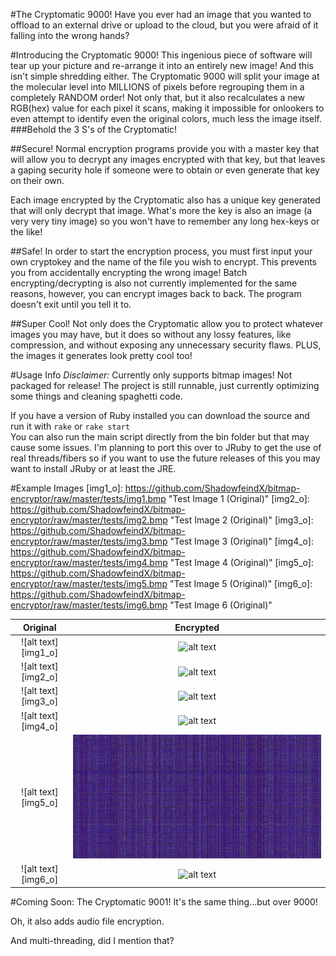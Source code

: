 #The Cryptomatic 9000!
Have you ever had an image that you wanted to offload to an external drive or upload to the cloud,
but you were afraid of it falling into the wrong hands?

#Introducing the Cryptomatic 9000!
This ingenious piece of software will tear up your picture and re-arrange it into an entirely new image!
And this isn't simple shredding either. The Cryptomatic 9000 will split your image at the molecular level
into MILLIONS of pixels before regrouping them in a completely RANDOM order! Not only that, but it also recalculates
a new RGB(hex) value for each pixel it scans, making it impossible for onlookers to even attempt to identify even the
original colors, much less the image itself.  
###Behold the 3 S's of the Cryptomatic!

##Secure!
Normal encryption programs provide you with a master key that will allow you to decrypt any images encrypted with that key,
but that leaves a gaping security hole if someone were to obtain or even generate that key on their own.

Each image encrypted by the Cryptomatic also has a unique key generated that will only decrypt that image. What's more
the key is also an image (a very very tiny image) so you won't have to remember any long hex-keys or the like!

##Safe!
In order to start the encryption process, you must first input your own cryptokey and the name of the file you wish to encrypt.
This prevents you from accidentally encrypting the wrong image! Batch encrypting/decrypting is also not currently implemented
for the same reasons, however, you can encrypt images back to back. The program doesn't exit until you tell it to.

##Super Cool!
Not only does the Cryptomatic allow you to protect whatever images you may have, but it does so without any lossy features, like compression,
and without exposing any unnecessary security flaws. PLUS, the images it generates look pretty cool too!

#Usage Info
*Disclaimer:* Currently only supports bitmap images! Not packaged for release!
The project is still runnable, just currently optimizing some things and cleaning spaghetti code.

If you have a version of Ruby installed you can download the source and run it with
`rake` or `rake start`  
You can also run the main script directly from the bin folder but that may cause some issues.
I'm planning to port this over to JRuby to get the use of real threads/fibers so if you want
to use the future releases of this you may want to install JRuby or at least the JRE.

#Example Images
[img1_o]: https://github.com/ShadowfeindX/bitmap-encryptor/raw/master/tests/img1.bmp "Test Image 1 (Original)"
[img2_o]: https://github.com/ShadowfeindX/bitmap-encryptor/raw/master/tests/img2.bmp "Test Image 2 (Original)"
[img3_o]: https://github.com/ShadowfeindX/bitmap-encryptor/raw/master/tests/img3.bmp "Test Image 3 (Original)"
[img4_o]: https://github.com/ShadowfeindX/bitmap-encryptor/raw/master/tests/img4.bmp "Test Image 4 (Original)"
[img5_o]: https://github.com/ShadowfeindX/bitmap-encryptor/raw/master/tests/img5.bmp "Test Image 5 (Original)"
[img6_o]: https://github.com/ShadowfeindX/bitmap-encryptor/raw/master/tests/img6.bmp "Test Image 6 (Original)"

[img1_e]: https://github.com/ShadowfeindX/bitmap-encryptor/raw/master/tests/img1_enc.bmp "Test Image 1 (Encrypted)"
[img2_e]: https://github.com/ShadowfeindX/bitmap-encryptor/raw/master/tests/img2_enc.bmp "Test Image 2 (Encrypted)"
[img3_e]: https://github.com/ShadowfeindX/bitmap-encryptor/raw/master/tests/img3_enc.bmp "Test Image 3 (Encrypted)"
[img4_e]: https://github.com/ShadowfeindX/bitmap-encryptor/raw/master/tests/img4_enc.bmp "Test Image 4 (Encrypted)"
[img5_e]: https://github.com/ShadowfeindX/bitmap-encryptor/raw/master/tests/img5_enc.bmp "Test Image 5 (Encrypted)"
[img6_e]: https://github.com/ShadowfeindX/bitmap-encryptor/raw/master/tests/img6_enc.bmp "Test Image 6 (Encrypted)"

| Original          | Encrypted         |
|:-----------------:|:-----------------:|
|![alt text][img1_o]|![alt text][img1_e]|
|![alt text][img2_o]|![alt text][img2_e]|
|![alt text][img3_o]|![alt text][img3_e]|
|![alt text][img4_o]|![alt text][img4_e]|
|![alt text][img5_o]|![alt text][img5_e]|
|![alt text][img6_o]|![alt text][img6_e]|

#Coming Soon: The Cryptomatic 9001!
It's the same thing...but over 9000!

Oh, it also adds audio file encryption.

And multi-threading, did I mention that?
